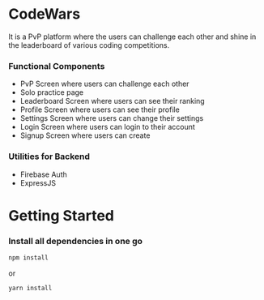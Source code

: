 # CodeWars

It is a PvP platform where the users can challenge each other and shine in the leaderboard of various coding competitions.

### Functional Components

- PvP Screen where users can challenge each other
- Solo practice page
- Leaderboard Screen where users can see their ranking
- Profile Screen where users can see their profile
- Settings Screen where users can change their settings
- Login Screen where users can login to their account
- Signup Screen where users can create

### Utilities for Backend

- Firebase Auth
- ExpressJS

# Getting Started

### Install all dependencies in one go

```bash
npm install
```
 or
 ```bash
 yarn install
 ```